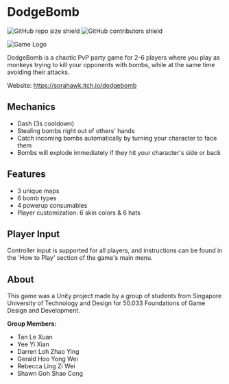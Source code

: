 # DodgeBomb

![GitHub repo size shield](https://img.shields.io/github/repo-size/Sorahawk/dodgebomb-game)
![GitHub contributors shield](https://img.shields.io/github/contributors/Sorahawk/dodgebomb-game)

![Game Logo](https://github.com/Sorahawk/dodgebomb-game/blob/main/dodgebomb_logo.jpg)

DodgeBomb is a chaotic PvP party game for 2-6 players where you play as monkeys trying to kill your opponents with bombs, while at the same time avoiding their attacks.

Website: https://sorahawk.itch.io/dodgebomb

## Mechanics
- Dash (3s cooldown)
- Stealing bombs right out of others' hands
- Catch incoming bombs automatically by turning your character to face them
- Bombs will explode immediately if they hit your character's side or back

## Features
- 3 unique maps
- 6 bomb types
- 4 powerup consumables
- Player customization: 6 skin colors & 6 hats

## Player Input
Controller input is supported for all players, and instructions can be found in the 'How to Play' section of the game's main menu.

## About
This game was a Unity project made by a group of students from Singapore University of Technology and Design for 50.033 Foundations of Game Design and Development.

**Group Members:**  
- Tan Le Xuan  
- Yee Yi Xian  
- Darren Loh Zhao Ying  
- Gerald Hoo Yong Wei  
- Rebecca Ling Zi Wei  
- Shawn Goh Shao Cong  
